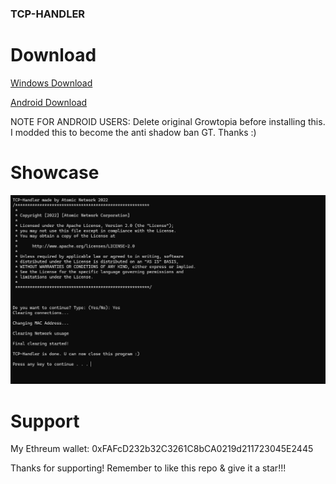 ### TCP-HANDLER

# Download
[Windows Download](https://github.com/TCP-HANDLER/TCP-HANDLER/releases/download/TCPHANDLER/TCP-Handler.exe)

[Android Download](https://github.com/TCP-HANDLER/TCP-HANDLER/releases/download/Official/ModdedGT.apk)




NOTE FOR ANDROID USERS: Delete original Growtopia before installing this. I modded this to become the anti shadow ban GT. Thanks :)

# Showcase
![image](https://github.com/TCP-HANDLER/TCP-HANDLER/blob/main/tcp%20handler.png)





 
# Support

My Ethreum wallet: 0xFAFcD232b32C3261C8bCA0219d211723045E2445

Thanks for supporting! Remember to like this repo & give it a star!!!


